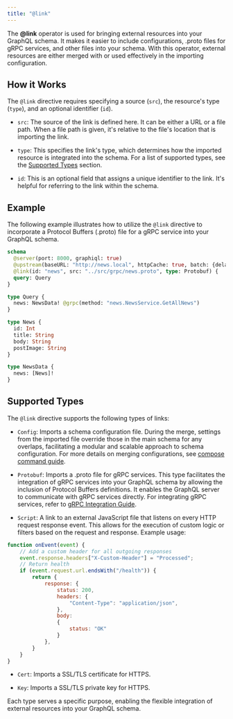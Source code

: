 ```yaml
---
title: "@link"
---
```


The **@link** operator is used for bringing external resources into your GraphQL schema. It makes it easier to include configurations, .proto files for gRPC services, and other files into your schema. With this operator, external resources are either merged with or used effectively in the importing configuration.

## How it Works

The `@link` directive requires specifying a source (`src`), the resource's type (`type`), and an optional identifier (`id`).

- `src`: The source of the link is defined here. It can be either a URL or a file path. When a file path is given, it's relative to the file's location that is importing the link.

- `type`: This specifies the link's type, which determines how the imported resource is integrated into the schema. For a list of supported types, see the [Supported Types](#supported-types) section.

- `id`: This is an optional field that assigns a unique identifier to the link. It's helpful for referring to the link within the schema.

## Example

The following example illustrates how to utilize the `@link` directive to incorporate a Protocol Buffers (.proto) file for a gRPC service into your GraphQL schema.

```graphql showLineNumbers
schema
  @server(port: 8000, graphiql: true)
  @upstream(baseURL: "http://news.local", httpCache: true, batch: {delay: 10})
  @link(id: "news", src: "../src/grpc/news.proto", type: Protobuf) {
  query: Query
}

type Query {
  news: NewsData! @grpc(method: "news.NewsService.GetAllNews")
}

type News {
  id: Int
  title: String
  body: String
  postImage: String
}

type NewsData {
  news: [News]!
}
```

## Supported Types

The `@link` directive supports the following types of links:

- `Config`: Imports a schema configuration file. During the merge, settings from the imported file override those in the main schema for any overlaps, facilitating a modular and scalable approach to schema configuration. For more details on merging configurations, see [compose command guide](docs/guides/cli/#compose).

- `Protobuf`: Imports a .proto file for gRPC services. This type facilitates the integration of gRPC services into your GraphQL schema by allowing the inclusion of Protocol Buffers definitions. It enables the GraphQL server to communicate with gRPC services directly. For integrating gRPC services, refer to [gRPC Integration Guide](/docs/guides/grpc.md).

- `Script`: A link to an external JavaScript file that listens on every HTTP request response event. This allows for the execution of custom logic or filters based on the request and response. Example usage:

```javascript showLineNumbers
function onEvent(event) {
    // Add a custom header for all outgoing responses
    event.response.headers["X-Custom-Header"] = "Processed";
    // Return health
    if (event.request.url.endsWith("/health")) {
        return {
            response: {
                status: 200,
                headers: {
                    "Content-Type": "application/json",
                },
                body:
                {
                    status: "OK"
                }
            },
        }
    }
}
```

- `Cert`: Imports a SSL/TLS certificate for HTTPS.

- `Key`: Imports a SSL/TLS private key for HTTPS.

Each type serves a specific purpose, enabling the flexible integration of external resources into your GraphQL schema.
